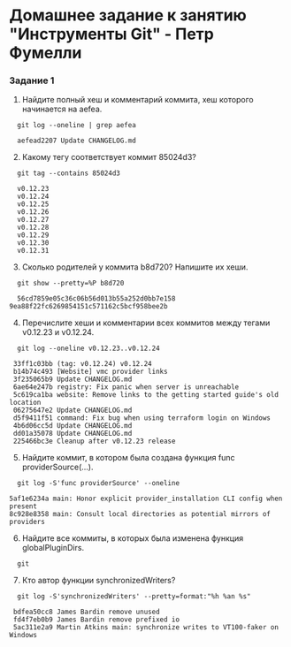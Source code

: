 # Домашнее задание к занятию "Инструменты Git" - Петр Фумелли

### Задание 1

1) Найдите полный хеш и комментарий коммита, хеш которого начинается на aefea.

```
  git log --oneline | grep aefea

  aefead2207 Update CHANGELOG.md
```
2) Какому тегу соответствует коммит 85024d3?

```
  git tag --contains 85024d3

  v0.12.23
  v0.12.24
  v0.12.25
  v0.12.26
  v0.12.27
  v0.12.28
  v0.12.29
  v0.12.30
  v0.12.31
```

3) Сколько родителей у коммита b8d720? Напишите их хеши.

```
  git show --pretty=%P b8d720

  56cd7859e05c36c06b56d013b55a252d0bb7e158 9ea88f22fc6269854151c571162c5bcf958bee2b
```

4) Перечислите хеши и комментарии всех коммитов между тегами v0.12.23 и v0.12.24.

```
  git log --oneline v0.12.23..v0.12.24

 33ff1c03bb (tag: v0.12.24) v0.12.24
 b14b74c493 [Website] vmc provider links
 3f235065b9 Update CHANGELOG.md
 6ae64e247b registry: Fix panic when server is unreachable
 5c619ca1ba website: Remove links to the getting started guide's old location
 06275647e2 Update CHANGELOG.md
 d5f9411f51 command: Fix bug when using terraform login on Windows
 4b6d06cc5d Update CHANGELOG.md
 dd01a35078 Update CHANGELOG.md
 225466bc3e Cleanup after v0.12.23 release
```

5) Найдите коммит, в котором была создана функция func providerSource(...).

```
  git log -S'func providerSource' --oneline

5af1e6234a main: Honor explicit provider_installation CLI config when present
8c928e8358 main: Consult local directories as potential mirrors of providers
```

6) Найдите все коммиты, в которых была изменена функция globalPluginDirs.

```
  git
```

7) Кто автор функции synchronizedWriters?

```
  git log -S'synchronizedWriters' --pretty=format:"%h %an %s"

 bdfea50cc8 James Bardin remove unused
 fd4f7eb0b9 James Bardin remove prefixed io
 5ac311e2a9 Martin Atkins main: synchronize writes to VT100-faker on Windows
```

